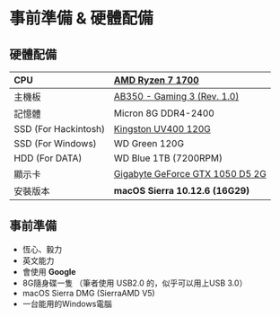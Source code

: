# 事前準備 & 硬體配備

## 硬體配備

| CPU | [AMD Ryzen 7 1700 ](https://www.amd.com/zh-hant/products/cpu/amd-ryzen-7-1700) |
| :--- | :--- |
| 主機板 | [AB350 - Gaming 3 \(Rev. 1.0\)](https://www.gigabyte.com/tw/Motherboard/GA-AB350-Gaming-3-rev-1x#kf) |
| 記憶體 | Micron 8G DDR4-2400 |
| SSD \(For Hackintosh\) | [Kingston UV400 120G](https://www.kingston.com/tw/ssd/consumer/suv400s3) |
| SSD \(For Windows\) | WD Green 120G |
| HDD \(For DATA\) | WD Blue 1TB \(7200RPM\) |
| 顯示卡 | [Gigabyte GeForce GTX 1050 D5 2G](https://www.gigabyte.com/tw/Graphics-Card/GV-N1050D5-2GD#kf) |
| 安裝版本 | **macOS Sierra 10.12.6 \(16G29\)** |

## 事前準備

* 恆心、毅力
* 英文能力
* 會使用 **Google**
* 8G隨身碟一隻 （筆者使用 USB2.0 的，似乎可以用上USB 3.0）
* macOS Sierra DMG \(SierraAMD V5\)
* 一台能用的Windows電腦



